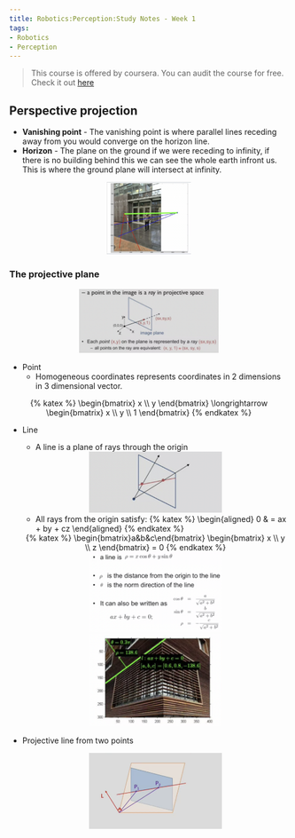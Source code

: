 ```yaml
---
title: Robotics:Perception:Study Notes - Week 1
tags: 
- Robotics
- Perception
---
```


>This course is offered by coursera. You can audit the course for free. Check it out [here](https://www.coursera.org/learn/robotics-perception/)

## Perspective projection

* **Vanishing point** - The vanishing point is where parallel lines receding away from you would converge on the horizon line.
* **Horizon** - The plane on the ground if we were receding to infinity, if there is no building behind this we can see the whole earth infront us. This is where the ground plane will intersect at infinity. 

<center>
<img src="https://github.com/naaz97/naaz97.github.io/blob/main/source/_posts/robotics:perception/image-1.png?raw=true"  width="30%" height="30%">
</center>

### The projective plane

<center>
<img src="https://github.com/naaz97/naaz97.github.io/blob/main/source/_posts/robotics:perception/image-homo-coordinates.png?raw=true"  width="50%" height="30%">
</center>

- Point 
    - Homogeneous coordinates represents coordinates in 2 dimensions in 3 dimensional vector.

<center>
{% katex %}
\begin{bmatrix}
x \\
y  
\end{bmatrix} \longrightarrow
\begin{bmatrix}
x \\
y \\
1
\end{bmatrix}
{% endkatex %}
</center>

- Line
    - A line is a plane of rays through the origin
    <center>
    <img src="https://github.com/naaz97/naaz97.github.io/blob/main/source/_posts/robotics:perception/image-2.png?raw=true"  width="50%" height="30%">
    </center>
     
     - All rays from the origin satisfy: {% katex %} \begin{aligned} 0 & = ax + by + cz \end{aligned} {% endkatex %}
     
     <center>
        {% katex %}
        \begin{bmatrix}a&b&c\end{bmatrix} 
        \begin{bmatrix}
        x \\
        y \\
        z
        \end{bmatrix} = 0
        {% endkatex %}
    </center>

    <center>
    <img src="https://github.com/naaz97/naaz97.github.io/blob/main/source/_posts/robotics:perception/image-3.png?raw=true"  width="50%" height="30%">
    </center>

    <center>
    <img src="https://github.com/naaz97/naaz97.github.io/blob/main/source/_posts/robotics:perception/image-4.png?raw=true"  width="50%" height="30%">
    </center>

- Projective line from two points

    <center>
    <img src="https://github.com/naaz97/naaz97.github.io/blob/main/source/_posts/robotics:perception/image-5.png?raw=true"  width="50%" height="30%">
    </center>